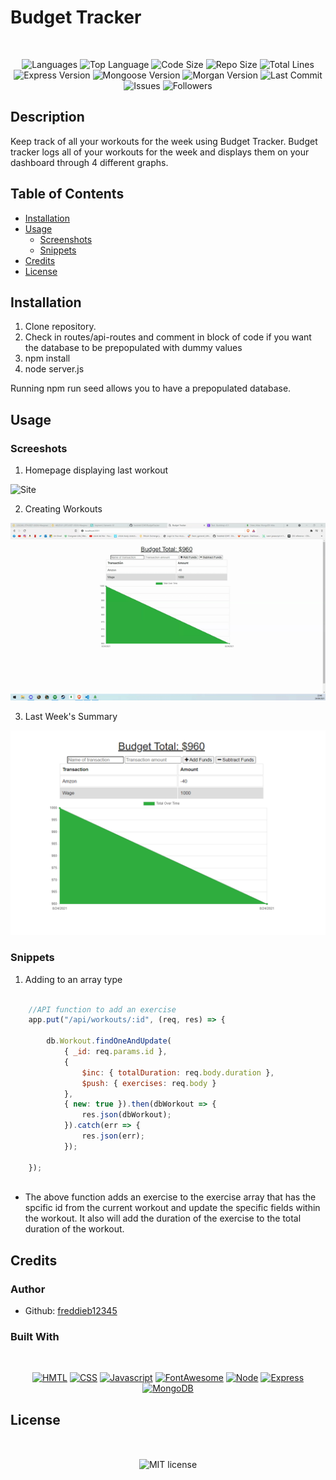 # Budget Tracker

</br>
<p align="center">
    <img src="https://img.shields.io/github/languages/count/freddieb12345/BudgetTracker?style=for-the-badge" alt="Languages" />
    <img src="https://img.shields.io/github/languages/top/freddieb12345/BudgetTracker?style=for-the-badge" alt="Top Language" />
    <img src="https://img.shields.io/github/languages/code-size/freddieb12345/BudgetTracker?style=for-the-badge" alt="Code Size" />
    <img src="https://img.shields.io/github/repo-size/freddieb12345/BudgetTracker?style=for-the-badge" alt="Repo Size" />   
    <img src="https://img.shields.io/tokei/lines/github/freddieb12345/BudgetTracker?style=for-the-badge" alt="Total Lines" />
    <img src="https://img.shields.io/github/package-json/dependency-version/freddieb12345/BudgetTracker/express?style=for-the-badge" alt="Express Version" />
    <img src="https://img.shields.io/github/package-json/dependency-version/freddieb12345/BudgetTracker/mongoose?style=for-the-badge" alt="Mongoose Version" />
    <img src="https://img.shields.io/github/package-json/dependency-version/freddieb12345/BudgetTracker/morgan?style=for-the-badge" alt="Morgan Version" />
    <img src="https://img.shields.io/github/last-commit/freddieb12345/BudgetTracker?style=for-the-badge" alt="Last Commit" />  
    <img src="https://img.shields.io/github/issues/freddieb12345/BudgetTracker?style=for-the-badge" alt="Issues" />  
    <img src="https://img.shields.io/github/followers/freddieb12345?style=social" alt="Followers" />  
</p>


## Description

Keep track of all your workouts for the week using Budget Tracker. Budget tracker logs all of your workouts for the week and displays them on your dashboard through 4 different graphs.

## Table of Contents

* [Installation](#installation)
* [Usage](#usage)
    * [Screenshots](#screenshots)
    * [Snippets](#snippets)
* [Credits](#credits)
* [License](#license)

## Installation

1. Clone repository. 
2. Check in routes/api-routes and comment in block of code if you want the database to be prepopulated with dummy values
3. npm install
4. node server.js

Running npm run seed allows you to have a prepopulated database.

<!-- <p align="center">
    <a href="https://track-your-Budget.herokuapp.com/"><img src="https://img.shields.io/badge/-👉 See Live Site-success?style=for-the-badge"  alt="Live Site" /></a>
</p> -->


## Usage

### Screeshots

1. Homepage displaying last workout

![Site](public/assets/homepage.PNG)

2. Creating Workouts

![Site](public/assets/walkthrough.gif)


3. Last Week's Summary

![Site](public/assets/dashboard.PNG)

### Snippets


1. Adding to an array type

```javascript

    //API function to add an exercise
    app.put("/api/workouts/:id", (req, res) => {

        db.Workout.findOneAndUpdate(
            { _id: req.params.id },
            {
                $inc: { totalDuration: req.body.duration },
                $push: { exercises: req.body }
            },
            { new: true }).then(dbWorkout => {
                res.json(dbWorkout);
            }).catch(err => {
                res.json(err);
            });

    });
    
```
* The above function adds an exercise to the exercise array that has the spcific id from the current workout and update the specific fields within the workout. It also will add the duration of the exercise to the total duration of the workout.

## Credits

### Author

- Github: [freddieb12345](https://www.github.com/freddieb12345)

### Built With

</br>
<p align="center">
    <a href="https://developer.mozilla.org/en-US/docs/Web/HTML"><img src="https://img.shields.io/badge/-HTML-orange?style=for-the-badge"  alt="HMTL" /></a>
    <a href="https://developer.mozilla.org/en-US/docs/Web/CSS"><img src="https://img.shields.io/badge/-CSS-blue?style=for-the-badge" alt="CSS" /></a>
    <a href="https://www.javascript.com/"><img src="https://img.shields.io/badge/-Javascript-yellow?style=for-the-badge" alt="Javascript" /></a>
    <a href="https://fontawesome.com/"><img src="https://img.shields.io/badge/-FontAwesome-blueviolet?style=for-the-badge" alt="FontAwesome" /></a>
    <a href="https://nodejs.org/en/"><img src="https://img.shields.io/badge/-Node-orange?style=for-the-badge" alt="Node" /></a>
    <a href="https://www.npmjs.com/package/express"><img src="https://img.shields.io/badge/-Express-blue?style=for-the-badge" alt="Express" /></a>
    <a href="https://www.mongodb.com/"><img src="https://img.shields.io/badge/-MongoDB-blue?style=for-the-badge" alt="MongoDB" /></a>
</p>

## License

</br>
<p align="center">
    <img align="center" src="https://img.shields.io/github/license/freddieb12345/BudgetTracker?style=for-the-badge" alt="MIT license" />
</p>
